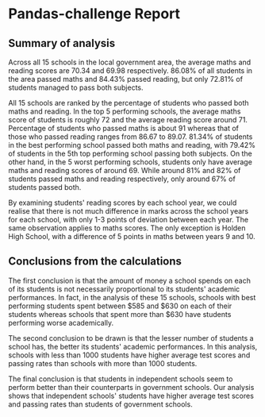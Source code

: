 # Pandas-challenge Report
## Summary of analysis

Across all 15 schools in the local government area, the average maths and reading scores are 70.34 and 69.98 respectively. 86.08% of all students in the area passed maths and 84.43% passed reading, but only 72.81% of students managed to pass both subjects.

All 15 schools are ranked by the percentage of students who passed both maths and reading. In the top 5 performing schools, the average maths score of students is roughly 72 and the average reading score around 71. Percentage of students who passed maths is about 91 whereas that of those who passed reading ranges from 86.67 to 89.07. 81.34% of students in the best performing school passed both maths and reading, with 79.42% of students in the 5th top performing school passing both subjects. On the other hand, in the 5 worst performing schools, students only have average maths and reading scores of around 69. While around 81% and 82% of students passed maths and reading respectively, only around 67% of students passed both.

By examining students' reading scores by each school year, we could realise that there is not much difference in marks across the school years for each school, with only 1-3 points of deviation between each year. The same observation applies to maths scores. The only exception is Holden High School, with a difference of 5 points in maths between years 9 and 10.

## Conclusions from the calculations

The first conclusion is that the amount of money a school spends on each of its students is not necessarily proportional to its students' academic performances. In fact, in the analysis of these 15 schools, schools with best performing students spent between $585 and $630 on each of their students whereas schools that spent more than $630 have students performing worse academically.

The second conclusion to be drawn is that the lesser number of students a school has, the better its students' academic performances. In this analysis, schools with less than 1000 students have higher average test scores and passing rates than schools with more than 1000 students.

The final conclusion is that students in independent schools seem to perform better than their counterparts in government schools. Our analysis shows that independent schools' students have higher average test scores and passing rates than students of government schools.
